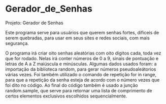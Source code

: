 # Gerador_de_Senhas
Projeto: Gerador de Senhas

Este programa serve para usuários que querem senhas fortes, dificeis de serem quebradas, para usar em seus sites e redes sociais, com mais segurança.

O programa irá criar oito senhas aleatórias com oito dígitos cada, toda vez que for rodado. Nelas irá conter números de 0 a 9, sinais de pontuação e letras de A a Z maiúscula e minúsculas. Algumas dados usados foram: a importação da biblioteca random, para gerar números pseudoaleátorios várias vezes. Foi também utilizado o comando de repetição for in range, para que a repetição da senha esteja de acordo com o número vezes que foi dito no código. Ao final do código também é usado a junção random.sample, que serve para retornar uma lista de comprimento de certos elementos exclusivos escolhidos sequencialmente.
